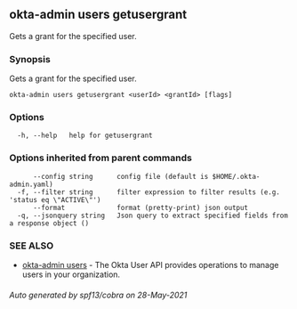 ## okta-admin users getusergrant

Gets a grant for the specified user.

### Synopsis

Gets a grant for the specified user.

```
okta-admin users getusergrant <userId> <grantId> [flags]
```

### Options

```
  -h, --help   help for getusergrant
```

### Options inherited from parent commands

```
      --config string      config file (default is $HOME/.okta-admin.yaml)
  -f, --filter string      filter expression to filter results (e.g. 'status eq \"ACTIVE\"')
      --format             format (pretty-print) json output
  -q, --jsonquery string   Json query to extract specified fields from a response object ()
```

### SEE ALSO

* [okta-admin users](okta-admin_users.md)	 - The Okta User API provides operations to manage users in your organization.

###### Auto generated by spf13/cobra on 28-May-2021
